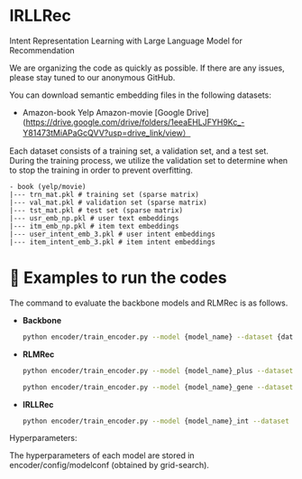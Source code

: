 # IRLLRec
Intent Representation Learning with Large Language Model for Recommendation

We are organizing the code as quickly as possible. If there are any issues, please stay tuned to our anonymous GitHub.

You can download semantic embedding files in the following datasets:
- Amazon-book Yelp Amazon-movie [Google Drive](https://drive.google.com/drive/folders/1eeaEHLJFYH9Kc_-Y81473tMiAPaGcQVV?usp=drive_link/view）

Each dataset consists of a training set, a validation set, and a test set. During the training process, we utilize the validation set to determine when to stop the training in order to prevent overfitting.

```plaintext
- book (yelp/movie)
|--- trn_mat.pkl # training set (sparse matrix)
|--- val_mat.pkl # validation set (sparse matrix)
|--- tst_mat.pkl # test set (sparse matrix)
|--- usr_emb_np.pkl # user text embeddings
|--- itm_emb_np.pkl # item text embeddings
|--- user_intent_emb_3.pkl # user intent embeddings
|--- item_intent_emb_3.pkl # item intent embeddings
```

# 🚀 Examples to run the codes

The command to evaluate the backbone models and RLMRec is as follows.

- **Backbone**
  ```bash
  python encoder/train_encoder.py --model {model_name} --dataset {dataset} --cuda 0

- **RLMRec**
  ```bash
  python encoder/train_encoder.py --model {model_name}_plus --dataset {dataset} --cuda 0
  ```
  ```bash
  python encoder/train_encoder.py --model {model_name}_gene --dataset {dataset} --cuda 0

- **IRLLRec**
  ```bash
  python encoder/train_encoder.py --model {model_name}_int --dataset {dataset} --cuda 0

Hyperparameters:

The hyperparameters of each model are stored in encoder/config/modelconf (obtained by grid-search).


